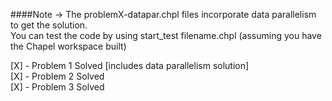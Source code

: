 ####Note -> The problemX-datapar.chpl files incorporate data parallelism to get the solution.  
You can test the code by using start_test filename.chpl (assuming you have the Chapel workspace built)  

[X] - Problem 1 Solved [includes data parallelism solution]  
[X] - Problem 2 Solved  
[X] - Problem 3 Solved  
